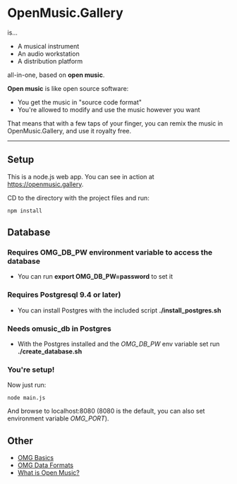 # OpenMusic.Gallery

is...

* A musical instrument
* An audio workstation
* A distribution platform

all-in-one, based on **open music**.

**Open music** is like open source software:

* You get the music in "source code format"
* You're allowed to modify and use the music however you want 

That means that with a few taps of your finger, you can remix the music in OpenMusic.Gallery, and use it royalty free.

----

## Setup

This is a node.js web app. You can see in action at https://openmusic.gallery.

CD to the directory with the project files and run:

    npm install

## Database

### Requires OMG_DB_PW environment variable to access the database

* You can run **export OMG_DB_PW=password** to set it

### Requires Postgresql 9.4 or later)

* You can install Postgres with the included script **./install_postgres.sh**

### Needs omusic_db in Postgres

* With the Postgres installed and the *OMG_DB_PW* env variable set run **./create_database.sh**

### You're setup!

Now just run:

    node main.js

And browse to localhost:8080 (8080 is the default, you can also set environment variable *OMG_PORT*).

## Other


* [OMG Basics](https://openmusic.gallery/omg_basics.htm)
* [OMG Data Formats](https://openmusic.gallery/omg_formats.htm)
* [What is Open Music?](https://openmusic.gallery/what_is_open_music.htm)